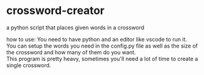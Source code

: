 # crossword-creator
a python script that places given words in a crossword

how to use:
You need to have python and an editor like vscode to run it.<br />
You can setup the words you need in the config.py file
as well as the size of the crossword and how many of them
do you want.<br />
This program is pretty heavy, sometimes you'll need a lot 
of time to create a single crossword.

